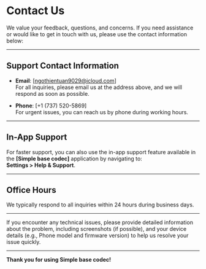 # Contact Us

We value your feedback, questions, and concerns. If you need assistance or would like to get in touch with us, please use the contact information below:

---

## **Support Contact Information**

- **Email**: [ngothientuan9029@icloud.com]  
  For all inquiries, please email us at the address above, and we will respond as soon as possible.

- **Phone**: [+1 (737) 520-5869]  
  For urgent issues, you can reach us by phone during working hours.

---

## **In-App Support**

For faster support, you can also use the in-app support feature available in the **[Simple base codec]** application by navigating to:  
**Settings > Help & Support**.

---

## **Office Hours**

We typically respond to all inquiries within 24 hours during business days.

---

If you encounter any technical issues, please provide detailed information about the problem, including screenshots (if possible), and your device details (e.g., Phone model and firmware version) to help us resolve your issue quickly.

---

**Thank you for using Simple base codec!**
